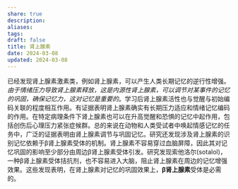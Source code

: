 ```yaml
---
share: true
description: 
aliases: 
tags: 
draft: false
title: 肾上腺素
date: 2024-03-08
updated: 2024-03-08
---
```

已经发现肾上腺素激素类，例如肾上腺素，可以产生人类长期记忆的逆行性增强。*由于情绪压力导致肾上腺素释放，这是内源性肾上腺素，可以调节对某事件的记忆的巩固，确保记忆力，这对记忆是重要的*。学习后肾上腺素活性也与觉醒与初始编码关联的程度相互作用。有证据表明肾上腺素确实有长期压力适应和情绪记忆编码的作用。在特定病理条件下肾上腺素也可以在升高觉醒和恐惧的记忆中起作用，包括创伤后心理压力紧张症候群。总的来说在动物和人类受试者中唤起情感记忆的任务中，广泛的证据表明由肾上腺素调节与巩固记忆。研究还发现涉及肾上腺素的识别记忆依赖于β肾上腺素受体的机制。肾上腺素不容易穿过血脑屏障，因此其对记忆巩固的影响至少部分由周边β肾上腺素受体引发。研究发现索他洛尔(sotalol)，一种β肾上腺素受体拮抗剂，也不容易进入大脑，阻止肾上腺素在周边的记忆增强效果。这些发现表明，在肾上腺素对记忆的巩固效果上，**β肾上腺素**受体是必需的。

